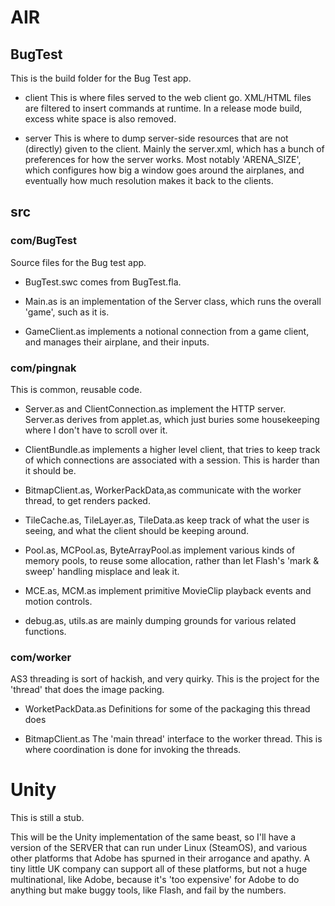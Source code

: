 # AIR #

## BugTest ##

This is the build folder for the Bug Test app.

  * client This is where files served to the web client go.  XML/HTML files are filtered to insert commands at runtime.  In a release mode build, excess white space is also removed.

  * server This is where to dump server-side resources that are not (directly) given to the client.  Mainly the server.xml, which has a bunch of preferences for how the server works.  Most notably 'ARENA\_SIZE', which configures how big a window goes around the airplanes, and eventually how much resolution makes it back to the clients.

## src ##

### com/BugTest ###

Source files for the Bug test app.

  * BugTest.swc comes from BugTest.fla.

  * Main.as is an implementation of the Server class, which runs the overall 'game', such as it is.

  * GameClient.as implements a notional connection from a game client, and manages their airplane, and their inputs.

### com/pingnak ###

This is common, reusable code.

  * Server.as and ClientConnection.as implement the HTTP server.  Server.as derives from applet.as, which just buries some housekeeping where I don't have to scroll over it.

  * ClientBundle.as implements a higher level client, that tries to keep track of which connections are associated with a session.  This is harder than it should be.

  * BitmapClient.as, WorkerPackData,as communicate with the worker thread, to get renders packed.

  * TileCache.as, TileLayer.as, TileData.as keep track of what the user is seeing, and what the client should be keeping around.

  * Pool.as, MCPool.as, ByteArrayPool.as implement various kinds of memory pools, to reuse some allocation, rather than let Flash's 'mark & sweep' handling misplace and leak it.

  * MCE.as, MCM.as implement primitive MovieClip playback events and motion controls.

  * debug.as, utils.as are mainly dumping grounds for various related functions.

### com/worker ###

AS3 threading is sort of hackish, and very quirky.  This is the project for the 'thread' that does the image packing.

  * WorketPackData.as Definitions for some of the packaging this thread does

  * BitmapClient.as The 'main thread' interface to the worker thread.  This is where coordination is done for invoking the threads.

# Unity #

This is still a stub.

This will be the Unity implementation of the same beast, so I'll have a version of the SERVER that can run under Linux (SteamOS), and various other platforms that Adobe has spurned in their arrogance and apathy.  A tiny little UK company can support all of these platforms, but not a huge multinational, like Adobe, because it's 'too expensive' for Adobe to do anything but make buggy tools, like Flash, and fail by the numbers.